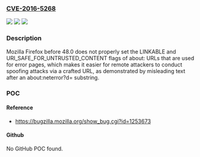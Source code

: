 ### [CVE-2016-5268](https://cve.mitre.org/cgi-bin/cvename.cgi?name=CVE-2016-5268)
![](https://img.shields.io/static/v1?label=Product&message=n%2Fa&color=blue)
![](https://img.shields.io/static/v1?label=Version&message=n%2Fa&color=blue)
![](https://img.shields.io/static/v1?label=Vulnerability&message=n%2Fa&color=brighgreen)

### Description

Mozilla Firefox before 48.0 does not properly set the LINKABLE and URI_SAFE_FOR_UNTRUSTED_CONTENT flags of about: URLs that are used for error pages, which makes it easier for remote attackers to conduct spoofing attacks via a crafted URL, as demonstrated by misleading text after an about:neterror?d= substring.

### POC

#### Reference
- https://bugzilla.mozilla.org/show_bug.cgi?id=1253673

#### Github
No GitHub POC found.

